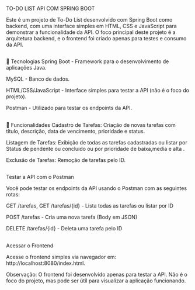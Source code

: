 TO-DO LIST API COM SPRING BOOT

Este é um projeto de To-Do List desenvolvido com Spring Boot como backend, com uma interface simples em HTML, CSS e JavaScript para demonstrar a funcionalidade da API. 
O foco principal deste projeto é a arquitetura backend, e o frontend foi criado apenas para testes e consumo da API.

##
🚀 Tecnologias
Spring Boot - Framework para o desenvolvimento de aplicações Java.

MySQL - Banco de dados.

HTML/CSS/JavaScript - Interface simples para testar a API (não é o foco do projeto).

Postman - Utilizado para testar os endpoints da API.

##
📝 Funcionalidades
Cadastro de Tarefas: Criação de novas tarefas com título, descrição, data de vencimento, prioridade e status.

Listagem de Tarefas: Exibição de todas as tarefas cadastradas ou listar por Status de pendente ou concluido ou por prioridade de baixa,media e alta .

Exclusão de Tarefas: Remoção de tarefas pelo ID.

##
Testar a API com o Postman

Você pode testar os endpoints da API usando o Postman com as seguintes rotas:

GET /tarefas, GET /tarefas/{id} - Lista todas as tarefas ou listar por ID

POST /tarefas - Cria uma nova tarefa (Body em JSON)

DELETE /tarefas/{id} - Deleta uma tarefa pelo ID

##
 Acessar o Frontend

Acesse o frontend simples via navegador em: http://localhost:8080/index.html.

Observação: O frontend foi desenvolvido apenas para testar a API. Não é o foco do projeto, mas pode ser útil para visualizar a aplicação funcionando.

